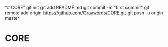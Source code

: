 "# CORE"   git init  git add README.md  git commit -m "first commit"  git remote add origin https://github.com/Graywords/CORE.git  git push -u origin master
# CORE
